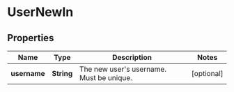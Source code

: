 # UserNewIn

## Properties
Name | Type | Description | Notes
------------ | ------------- | ------------- | -------------
**username** | **String** | The new user&#x27;s username. Must be unique. |  [optional]
